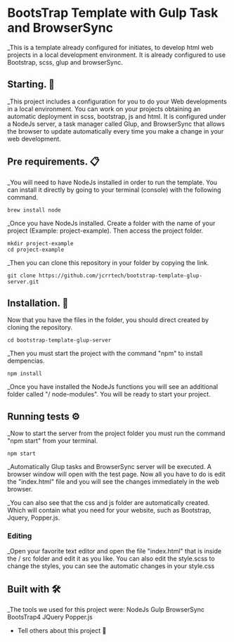 # BootsTrap Template with Gulp Task and BrowserSync

_This is a template already configured for initiates, to develop html web projects in a local development environment. It is already configured to use Bootstrap, scss, glup and browserSync.

## Starting. 🚀
_This project includes a configuration for you to do your Web developments in a local environment. You can work on your projects obtaining an automatic deployment in scss, bootstrap, js and html. It is configured under a NodeJs server, a task manager called Glup, and BrowserSync that allows the browser to update automatically every time you make a change in your web development.

## Pre requirements. 📋

_You will need to have NodeJs installed in order to run the template. You can install it directly by going to your terminal (console) with the following command.

```
brew install node
```

_Once you have NodeJs installed. Create a folder with the name of your project (Example: project-example). Then access the project folder.

```
mkdir project-example
cd project-example
```

_Then you can clone this repository in your folder by copying the link.

```
git clone https://github.com/jcrrtech/bootstrap-template-glup-server.git
```

## Installation. 🔧
Now that you have the files in the folder, you should direct created by cloning the repository.

```
cd bootstrap-template-glup-server
```

_Then you must start the project with the command "npm" to install dempencias.

```
npm install
```

_Once you have installed the NodeJs functions you will see an additional folder called "/ node-modules". You will be ready to start your project.

## Running tests ⚙️

_Now to start the server from the project folder you must run the command "npm start" from your terminal.

```
npm start
```

_Automatically Glup tasks and BrowserSync server will be executed. A browser window will open with the test page. Now all you have to do is edit the "index.html" file and you will see the changes immediately in the web browser.

_You can also see that the css and js folder are automatically created. Which will contain what you need for your website, such as Bootstrap, Jquery, Popper.js.

### Editing
_Open your favorite text editor and open the file "index.html" that is inside the / src folder and edit it as you like. You can also edit the style.scss to change the styles, you can see the automatic changes in your style.css

## Built with 🛠️

_The tools we used for this project were:
NodeJs
Gulp
BrowserSync
BootsTrap4
JQuery
Popper.js

* Tell others about this project 📢